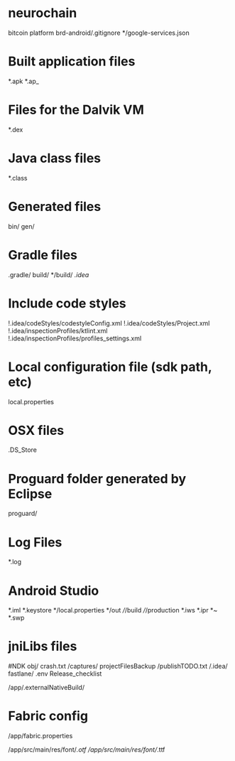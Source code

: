 # neurochain
bitcoin platform
brd-android/.gitignore
*/google-services.json

# Built application files
*.apk
*.ap_

# Files for the Dalvik VM
*.dex

# Java class files
*.class

# Generated files
bin/
gen/

# Gradle files
.gradle/
build/
*/build/
*.idea*

# Include code styles
!.idea/codeStyles/codestyleConfig.xml
!.idea/codeStyles/Project.xml
!.idea/inspectionProfiles/ktlint.xml
!.idea/inspectionProfiles/profiles_settings.xml

# Local configuration file (sdk path, etc)
local.properties

# OSX files
.DS_Store

# Proguard folder generated by Eclipse
proguard/

# Log Files
*.log

# Android Studio
*.iml
*.keystore
*/local.properties
*/out
*/*/build
*/*/production
*.iws
*.ipr
*~
*.swp

# jniLibs files
#NDK
obj/
crash.txt
/captures/
projectFilesBackup
/publishTODO.txt
/.idea/
fastlane/
.env
Release_checklist

/app/.externalNativeBuild/

# Fabric config
/app/fabric.properties

/app/src/main/res/font/*.otf
/app/src/main/res/font/*.ttf 

